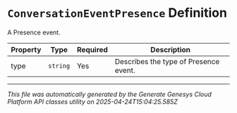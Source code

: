 # `ConversationEventPresence` Definition

A Presence event.

| Property | Type | Required | Description |
|----------|------|----------|-------------|
| type | `string` | Yes | Describes the type of Presence event. |

---

*This file was automatically generated by the Generate Genesys Cloud Platform API classes utility on 2025-04-24T15:04:25.585Z*